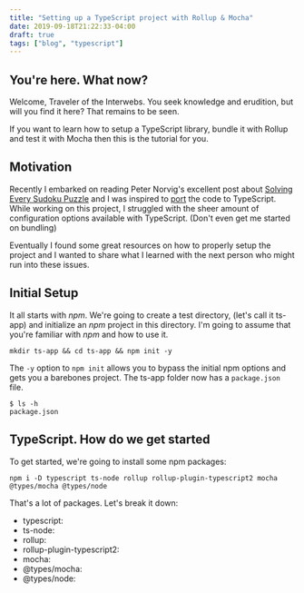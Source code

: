 ```yaml
---
title: "Setting up a TypeScript project with Rollup & Mocha"
date: 2019-09-18T21:22:33-04:00
draft: true
tags: ["blog", "typescript"]
---
```


## You're here. What now?

Welcome, Traveler of the Interwebs. You seek knowledge and erudition, but will you find it here? That remains to be seen.

If you want to learn how to setup a TypeScript library, bundle it with Rollup and test it with Mocha then this is the tutorial for you.

## Motivation

Recently I embarked on reading Peter Norvig's excellent post about [Solving Every Sudoku Puzzle](http://norvig.com/sudoku.html) and I was inspired to [port](https://github.com/itsrainingmani/yass) the code to TypeScript. While working on this project, I struggled with the sheer amount of configuration options available with TypeScript. (Don't even get me started on bundling)

Eventually I found some great resources on how to properly setup the project and I wanted to share what I learned with the next person who might run into these issues.

## Initial Setup

It all starts with *npm*. We're going to create a test directory, (let's call it ts-app) and initialize an *npm* project in this directory.
I'm going to assume that you're familiar with *npm* and how to use it.

```shell
mkdir ts-app && cd ts-app && npm init -y
```

The `-y` option to `npm init` allows you to bypass the initial npm options and gets you a barebones project.
The ts-app folder now has a `package.json` file.

```shell
$ ls -h
package.json
```

## TypeScript. How do we get started

To get started, we're going to install some npm packages: 

```shell
npm i -D typescript ts-node rollup rollup-plugin-typescript2 mocha @types/mocha @types/node
```

That's a lot of packages. Let's break it down:

* typescript:
* ts-node:
* rollup:
* rollup-plugin-typescript2:
* mocha:
* @types/mocha:
* @types/node:
